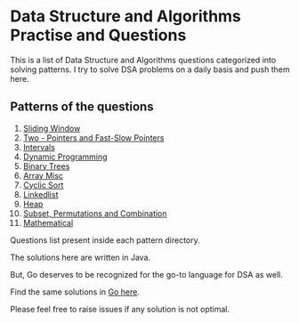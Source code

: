 # Data Structure and Algorithms Practise and Questions
This is a list of Data Structure and Algorithms questions categorized into solving patterns. 
I try to solve DSA problems on a daily basis and push them here.

## Patterns of the questions
1. [Sliding Window](src/sliding_window) 
1. [Two - Pointers and Fast-Slow Pointers ](src/pointers)
1. [Intervals](src/merge_intervals)
1. [Dynamic Programming](src/dynamic_programming)
1. [Binary Trees](src/binary_tree)
1. [Array Misc](src/array_misc)
1. [Cyclic Sort](src/cyclic_sort)
1. [Linkedlist](src/linked_list)
1. [Heap](src/heap)
1. [Subset, Permutations and Combination](src/subset)
1. [Mathematical](src/mathematical)

Questions list present inside each pattern directory. 

The solutions here are written in Java.

But, Go deserves to be recognized for the go-to language for DSA as well. 

Find the same solutions in [Go here](https://github.com/kartavya-ramnani/datastructures-algorithms-go). 

Please feel free to raise issues if any solution is not optimal.
